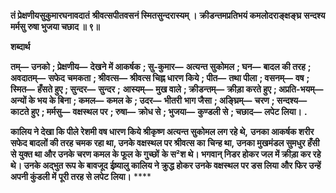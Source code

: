 **तं प्रेक्षणीयसुकुमारघनावदातं** **श्रीवत्सपीतवसनं स्मितसुन्दरास्यम् ।** **क्रीडन्तमप्रतिभयं कमलोदराङ्क्षङ्घ्र** **सन्दश्य मर्मसु रुषा भुजया चछाद ॥ ९॥** 

**शब्दार्थ** 

**तम्—** **उनको** **; प्रेक्षणीय—** **देखने में आकर्षक** **; सु-कुमार—** **अत्यन्त सुकोमल** **; घन—** **बादल की तरह** **; अवदातम्—** **सफेद** **चमकता** **; श्रीवत्स—** **श्रीवत्स चिह्न धारण किये** **; पीत—** **तथा पीला** **; वसनम्—** **वष** **; स्मित—** **हँसते हुए** **; सुन्दर—** **सुन्दर** **;** **आस्यम्—** **मुख वाले** **; क्रीडन्तम्—** **क्रीड़ा करते हुए** **; अप्रति-भयम्—** **अन्यों के भय के बिना** **; कमल—** **कमल के** **; उदर—** **भीतरी** **भाग जैसा** **; अङ्घ्रिम्—** **चरण** **; सन्दश्य—** **काटते हुए** **; मर्मसु—** **वक्षस्थल पर** **; रुषा—** **क्रोध से** **; भुजया—** **कुण्डली से** **; चछाद—** **लपेट लिया।** **.** 

**कालिय ने देखा कि पीले रेशमी वष धारण किये श्रीकृष्ण अत्यन्त सुकोमल लग रहे थे,** **उनका आकर्षक शरीर सफेद बादलों की तरह चमक रहा था, उनके वक्षस्थल पर श्रीवत्स का** **चिन्ह था, उनका मुखमंडल सुमधुर हँसी से युक्त था और उनके चरण कमल के फूल के गुच्छों** **के स²श थे। भगवान् निडर होकर जल में क्रीड़ा कर रहे थे। उनके अद्भुत रूप के बावजूद** **ईष्र्यालु कालिय ने क्रुद्ध होकर उनके वक्षस्थल पर डस लिया और फिर उन्हें अपनी कुंडली में** **पूरी तरह से लपेट लिया।** **** 